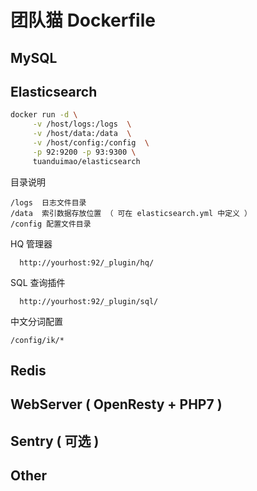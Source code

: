 团队猫 Dockerfile
==============================


## MySQL

## Elasticsearch

```bash
docker run -d \
	 -v /host/logs:/logs  \
	 -v /host/data:/data  \
	 -v /host/config:/config  \
	 -p 92:9200 -p 93:9300 \
	 tuanduimao/elasticsearch
````
目录说明

```
/logs  日志文件目录
/data  索引数据存放位置 （ 可在 elasticsearch.yml 中定义 ）
/config 配置文件目录
```


HQ 管理器
```
  http://yourhost:92/_plugin/hq/
```

SQL 查询插件
```
  http://yourhost:92/_plugin/sql/
```

中文分词配置
```
/config/ik/*
```



## Redis

## WebServer  ( OpenResty + PHP7 )

## Sentry ( 可选 )

## Other


